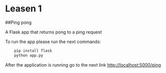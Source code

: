 # Leasen 1
##Ping pong 

A Flask app that returns pong to a ping request

To run the app please run the next commands:

```bash
	pip install flask
	python app.py
```

After the application is running go to the next link 
[http://localhost:5000/ping](http://localhost:5000/ping)

